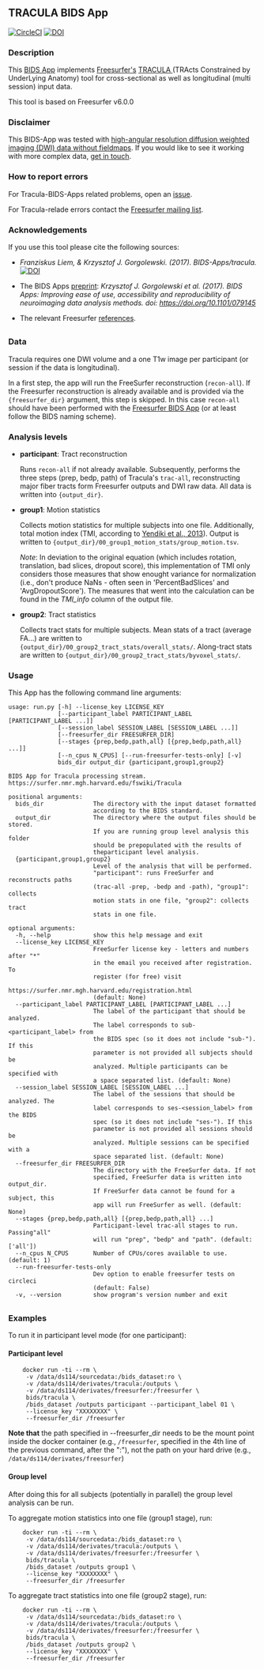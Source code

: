 ## TRACULA BIDS App
[![CircleCI](https://circleci.com/gh/BIDS-Apps/tracula.svg?style=shield&circle-token=:circle-token)](https://circleci.com/gh/BIDS-Apps/tracula)
[![DOI](https://zenodo.org/badge/77473131.svg)](https://zenodo.org/badge/latestdoi/77473131)

### Description
This [BIDS App](https://bids-apps.neuroimaging.io) implements
[Freesurfer's](https://surfer.nmr.mgh.harvard.edu/)
[TRACULA ](https://surfer.nmr.mgh.harvard.edu/fswiki/Tracula)
(TRActs Constrained by UnderLying Anatomy) tool for
cross-sectional as well as longitudinal (multi session) input data.

This tool is based on Freesurfer v6.0.0

### Disclaimer
This BIDS-App was tested with [high-angular resolution
diffusion weighted imaging (DWI) data without
fieldmaps](https://openfmri.org/dataset/ds000114/).
If you would like to see it working with more complex data,
[get in touch](https://github.com/bids-apps/tracula/issues).


### How to report errors
For Tracula-BIDS-Apps related problems, open an
[issue](https://github.com/bids-apps/tracula/issues).

For Tracula-relade errors contact the
[Freesurfer mailing list](https://surfer.nmr.mgh.harvard.edu/fswiki/FreeSurferSupport).



### Acknowledgements
If you use this tool please cite the following sources:

- *Franziskus Liem, & Krzysztof J. Gorgolewski. (2017).
BIDS-Apps/tracula.* [![DOI](https://zenodo.org/badge/77473131.svg)](https://zenodo.org/badge/latestdoi/77473131)

- The BIDS Apps
[preprint](http://biorxiv.org/content/early/2016/10/20/079145):
*Krzysztof J. Gorgolewski et al. (2017).
BIDS Apps: Improving ease of use, accessibility and reproducibility
of neuroimaging data analysis methods.
doi: https://doi.org/10.1101/079145*

- The relevant Freesurfer
[references](https://surfer.nmr.mgh.harvard.edu/fswiki/FreeSurferMethodsCitation).

##

### Data
Tracula requires one DWI volume and a one T1w image
per participant (or session if the data is longitudinal).

In a first step, the app will run the FreeSurfer reconstruction
(`recon-all`). If the Freesurfer reconstruction is already available
and is provided via the `{freesurfer_dir}` argument, this step is skipped.
In this case `recon-all` should have been performed with the
[Freesurfer BIDS App](https://github.com/bids-apps/freesurfer)
(or at least follow the BIDS naming scheme).

### Analysis levels

- **participant**: Tract reconstruction

    Runs `recon-all` if not already available.
    Subsequently, performs the three steps (prep, bedp, path) of Tracula's `trac-all`,
    reconstructing major fiber tracts form Freesurfer outputs and
    DWI raw data.
    All data is written into `{output_dir}`.

- **group1**: Motion statistics

    Collects motion statistics for multiple subjects into one file.
    Additionally, total motion index (TMI, according to
    [Yendiki et al., 2013](http://doi.org/10.1016/j.neuroimage.2013.11.027)).
    Output is written to
    `{output_dir}/00_group1_motion_stats/group_motion.tsv`.

    *Note*: In deviation to the original equation
    (which includes rotation, translation, bad slices, dropout score),
    this implementation of TMI only considers those measures
    that show enought variance for normalization (i.e., don't
    produce NaNs - often seen in 'PercentBadSlices' and
    'AvgDropoutScore'). The measures that went into the
    calculation can be found in the *TMI_info* column of the
    output file.

- **group2**: Tract statistics

    Collects tract stats for multiple subjects.
    Mean stats of a tract (average FA...) are written to
    `{output_dir}/00_group2_tract_stats/overall_stats/`.
    Along-tract stats are written to
    `{output_dir}/00_group2_tract_stats/byvoxel_stats/`.


### Usage
This App has the following command line arguments:

    usage: run.py [-h] --license_key LICENSE_KEY
                  [--participant_label PARTICIPANT_LABEL [PARTICIPANT_LABEL ...]]
                  [--session_label SESSION_LABEL [SESSION_LABEL ...]]
                  [--freesurfer_dir FREESURFER_DIR]
                  [--stages {prep,bedp,path,all} [{prep,bedp,path,all} ...]]
                  [--n_cpus N_CPUS] [--run-freesurfer-tests-only] [-v]
                  bids_dir output_dir {participant,group1,group2}

    BIDS App for Tracula processing stream.
    https://surfer.nmr.mgh.harvard.edu/fswiki/Tracula

    positional arguments:
      bids_dir              The directory with the input dataset formatted
                            according to the BIDS standard.
      output_dir            The directory where the output files should be stored.
                            If you are running group level analysis this folder
                            should be prepopulated with the results of
                            theparticipant level analysis.
      {participant,group1,group2}
                            Level of the analysis that will be performed.
                            "participant": runs FreeSurfer and reconstructs paths
                            (trac-all -prep, -bedp and -path), "group1": collects
                            motion stats in one file, "group2": collects tract
                            stats in one file.

    optional arguments:
      -h, --help            show this help message and exit
      --license_key LICENSE_KEY
                            FreeSurfer license key - letters and numbers after "*"
                            in the email you received after registration. To
                            register (for free) visit
                            https://surfer.nmr.mgh.harvard.edu/registration.html
                            (default: None)
      --participant_label PARTICIPANT_LABEL [PARTICIPANT_LABEL ...]
                            The label of the participant that should be analyzed.
                            The label corresponds to sub-<participant_label> from
                            the BIDS spec (so it does not include "sub-"). If this
                            parameter is not provided all subjects should be
                            analyzed. Multiple participants can be specified with
                            a space separated list. (default: None)
      --session_label SESSION_LABEL [SESSION_LABEL ...]
                            The label of the sessions that should be analyzed. The
                            label corresponds to ses-<session_label> from the BIDS
                            spec (so it does not include "ses-"). If this
                            parameter is not provided all sessions should be
                            analyzed. Multiple sessions can be specified with a
                            space separated list. (default: None)
      --freesurfer_dir FREESURFER_DIR
                            The directory with the FreeSurfer data. If not
                            specified, FreeSurfer data is written into output_dir.
                            If FreeSurfer data cannot be found for a subject, this
                            app will run FreeSurfer as well. (default: None)
      --stages {prep,bedp,path,all} [{prep,bedp,path,all} ...]
                            Participant-level trac-all stages to run. Passing"all"
                            will run "prep", "bedp" and "path". (default: ['all'])
      --n_cpus N_CPUS       Number of CPUs/cores available to use. (default: 1)
      --run-freesurfer-tests-only
                            Dev option to enable freesurfer tests on circleci
                            (default: False)
      -v, --version         show program's version number and exit

##
### Examples
To run it in participant level mode (for one participant):
#### Participant level

        docker run -ti --rm \
         -v /data/ds114/sourcedata:/bids_dataset:ro \
         -v /data/ds114/derivates/tracula:/outputs \
         -v /data/ds114/derivates/freesurfer:/freesurfer \
         bids/tracula \
         /bids_dataset /outputs participant --participant_label 01 \
         --license_key "XXXXXXXX" \
         --freesurfer_dir /freesurfer

**Note that** the path specified in --freesurfer_dir needs to be the
mount point inside the docker container (e.g., `/freesurfer`, specified
in the 4th line of the previous command, after the ":"), not the
path on your hard drive (e.g., `/data/ds114/derivates/freesurfer`)

#### Group level

After doing this for all subjects (potentially in parallel) the group level analysis
can be run.

To aggregate motion statistics into one file (group1 stage), run:

        docker run -ti --rm \
         -v /data/ds114/sourcedata:/bids_dataset:ro \
         -v /data/ds114/derivates/tracula:/outputs \
         -v /data/ds114/derivates/freesurfer:/freesurfer \
         bids/tracula \
         /bids_dataset /outputs group1 \
         --license_key "XXXXXXXX" \
         --freesurfer_dir /freesurfer



To aggregate tract statistics into one file  (group2 stage), run:

        docker run -ti --rm \
         -v /data/ds114/sourcedata:/bids_dataset:ro \
         -v /data/ds114/derivates/tracula:/outputs \
         -v /data/ds114/derivates/freesurfer:/freesurfer \
         bids/tracula \
         /bids_dataset /outputs group2 \
         --license_key "XXXXXXXX" \
         --freesurfer_dir /freesurfer
